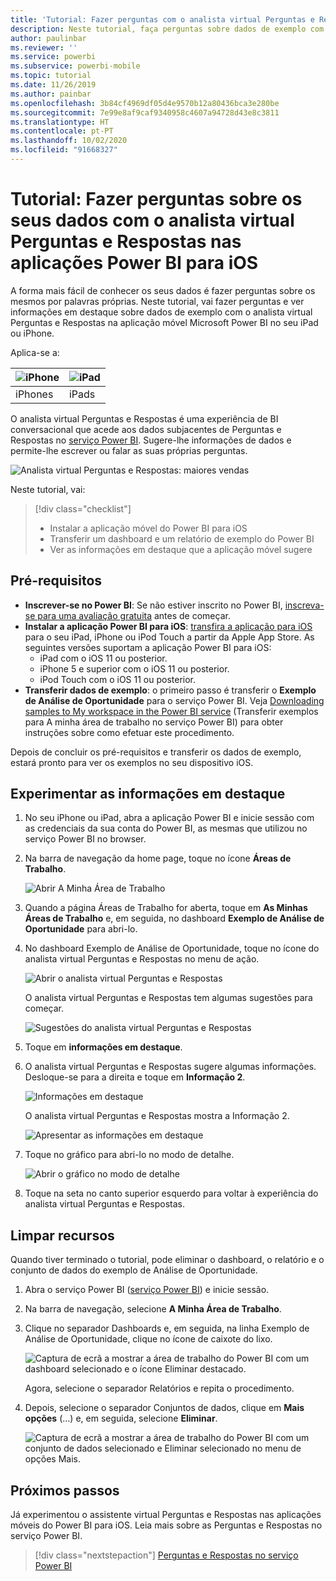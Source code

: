 ```yaml
---
title: 'Tutorial: Fazer perguntas com o analista virtual Perguntas e Respostas em aplicações iOS'
description: Neste tutorial, faça perguntas sobre dados de exemplo com as suas próprias palavras com o analista virtual Perguntas e Respostas na aplicação móvel Power BI no seu dispositivo iOS.
author: paulinbar
ms.reviewer: ''
ms.service: powerbi
ms.subservice: powerbi-mobile
ms.topic: tutorial
ms.date: 11/26/2019
ms.author: painbar
ms.openlocfilehash: 3b84cf4969df05d4e9570b12a80436bca3e280be
ms.sourcegitcommit: 7e99e8af9caf9340958c4607a94728d43e8c3811
ms.translationtype: HT
ms.contentlocale: pt-PT
ms.lasthandoff: 10/02/2020
ms.locfileid: "91668327"
---
```

# <a name="tutorial-ask-questions-about-your-data-with-the-qa-virtual-analyst-in-the-power-bi-ios-apps"></a>Tutorial: Fazer perguntas sobre os seus dados com o analista virtual Perguntas e Respostas nas aplicações Power BI para iOS

A forma mais fácil de conhecer os seus dados é fazer perguntas sobre os mesmos por palavras próprias. Neste tutorial, vai fazer perguntas e ver informações em destaque sobre dados de exemplo com o analista virtual Perguntas e Respostas na aplicação móvel Microsoft Power BI no seu iPad ou iPhone. 

Aplica-se a:

| ![iPhone](./media/tutorial-mobile-apps-ios-qna/iphone-logo-50-px.png) | ![iPad](./media/tutorial-mobile-apps-ios-qna/ipad-logo-50-px.png) |
|:--- |:--- |
| iPhones |iPads |

O analista virtual Perguntas e Respostas é uma experiência de BI conversacional que acede aos dados subjacentes de Perguntas e Respostas no [serviço Power BI](https://powerbi.com). Sugere-lhe informações de dados e permite-lhe escrever ou falar as suas próprias perguntas.

![Analista virtual Perguntas e Respostas: maiores vendas](./media/tutorial-mobile-apps-ios-qna/power-bi-ios-q-n-a-top-sale-intro.png)

Neste tutorial, vai:

> [!div class="checklist"]
> * Instalar a aplicação móvel do Power BI para iOS
> * Transferir um dashboard e um relatório de exemplo do Power BI
> * Ver as informações em destaque que a aplicação móvel sugere

## <a name="prerequisites"></a>Pré-requisitos

* **Inscrever-se no Power BI**: Se não estiver inscrito no Power BI, [inscreva-se para uma avaliação gratuita](https://app.powerbi.com/signupredirect?pbi_source=web) antes de começar.
* **Instalar a aplicação Power BI para iOS**: [transfira a aplicação para iOS](https://apps.apple.com/app/microsoft-power-bi/id929738808) para o seu iPad, iPhone ou iPod Touch a partir da Apple App Store. As seguintes versões suportam a aplicação Power BI para iOS:
  * iPad com o iOS 11 ou posterior.
  * iPhone 5 e superior com o iOS 11 ou posterior. 
  * iPod Touch com o iOS 11 ou posterior.
* **Transferir dados de exemplo**: o primeiro passo é transferir o **Exemplo de Análise de Oportunidade** para o serviço Power BI. Veja [Downloading samples to My workspace in the Power BI service](./mobile-apps-download-samples.md) (Transferir exemplos para A minha área de trabalho no serviço Power BI) para obter instruções sobre como efetuar este procedimento.


Depois de concluir os pré-requisitos e transferir os dados de exemplo, estará pronto para ver os exemplos no seu dispositivo iOS.

## <a name="try-featured-insights"></a>Experimentar as informações em destaque
1. No seu iPhone ou iPad, abra a aplicação Power BI e inicie sessão com as credenciais da sua conta do Power BI, as mesmas que utilizou no serviço Power BI no browser.

2. Na barra de navegação da home page, toque no ícone **Áreas de Trabalho**.

    ![Abrir A Minha Área de Trabalho](./media/tutorial-mobile-apps-ios-qna/power-bi-qna-open-myworkspace.png)

3. Quando a página Áreas de Trabalho for aberta, toque em **As Minhas Áreas de Trabalho** e, em seguida, no dashboard **Exemplo de Análise de Oportunidade** para abri-lo.


3. No dashboard Exemplo de Análise de Oportunidade, toque no ícone do analista virtual Perguntas e Respostas no menu de ação.

    ![Abrir o analista virtual Perguntas e Respostas](./media/tutorial-mobile-apps-ios-qna/power-bi-qna-open-qna.png)

    O analista virtual Perguntas e Respostas tem algumas sugestões para começar.

    ![Sugestões do analista virtual Perguntas e Respostas](./media/tutorial-mobile-apps-ios-qna/power-bi-qna-suggestions.png)

3. Toque em **informações em destaque**.

4. O analista virtual Perguntas e Respostas sugere algumas informações. Desloque-se para a direita e toque em **Informação 2**.

    ![Informações em destaque](./media/tutorial-mobile-apps-ios-qna/power-bi-ios-qna-suggest-insight-2.png)

   O analista virtual Perguntas e Respostas mostra a Informação 2.

    ![Apresentar as informações em destaque](./media/tutorial-mobile-apps-ios-qna/power-bi-ios-qna-show-insight-2.png)

5. Toque no gráfico para abri-lo no modo de detalhe.

    ![Abrir o gráfico no modo de detalhe](./media/tutorial-mobile-apps-ios-qna/power-bi-ios-qna-open-insight-2.png)

6. Toque na seta no canto superior esquerdo para voltar à experiência do analista virtual Perguntas e Respostas.

## <a name="clean-up-resources"></a>Limpar recursos

Quando tiver terminado o tutorial, pode eliminar o dashboard, o relatório e o conjunto de dados do exemplo de Análise de Oportunidade.

1. Abra o serviço Power BI ([serviço Power BI](https://app.powerbi.com)) e inicie sessão.

2. Na barra de navegação, selecione **A Minha Área de Trabalho**.

3. Clique no separador Dashboards e, em seguida, na linha Exemplo de Análise de Oportunidade, clique no ícone de caixote do lixo.

    ![Captura de ecrã a mostrar a área de trabalho do Power BI com um dashboard selecionado e o ícone Eliminar destacado.](./media/tutorial-mobile-apps-ios-qna/power-bi-tutorial-mobile-apps-ios-qna-delete-opportunity-analysis-sample.png)

    Agora, selecione o separador Relatórios e repita o procedimento.

4. Depois, selecione o separador Conjuntos de dados, clique em **Mais opções** (...) e, em seguida, selecione **Eliminar**.

    ![Captura de ecrã a mostrar a área de trabalho do Power BI com um conjunto de dados selecionado e Eliminar selecionado no menu de opções Mais.](./media/tutorial-mobile-apps-ios-qna/power-bi-tutorial-mobile-apps-ios-qna-delete-opportunity-analysis-sample-datasets.png)

## <a name="next-steps"></a>Próximos passos

Já experimentou o assistente virtual Perguntas e Respostas nas aplicações móveis do Power BI para iOS. Leia mais sobre as Perguntas e Respostas no serviço Power BI.
> [!div class="nextstepaction"]
> [Perguntas e Respostas no serviço Power BI](../end-user-q-and-a.md)